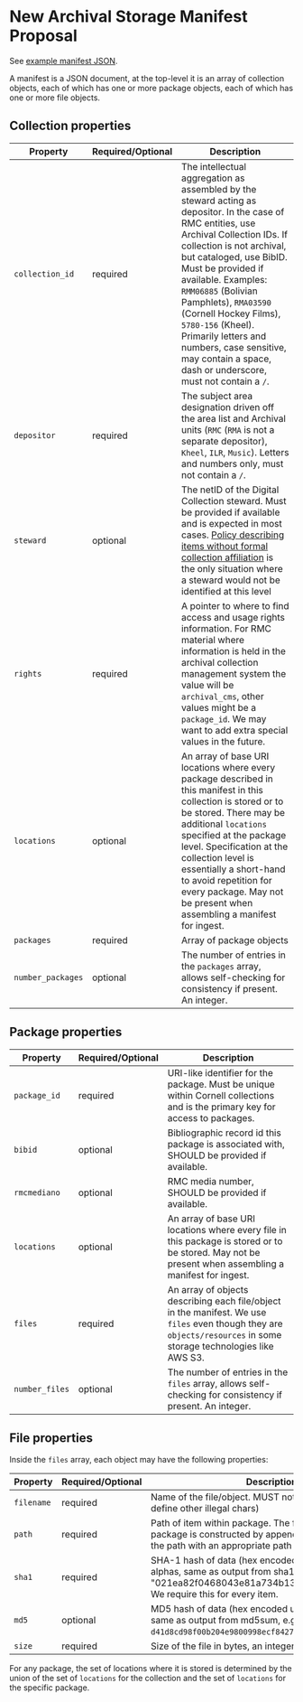 # New Archival Storage Manifest Proposal

See [example manifest JSON](new_manifest_proposal.json).

A manifest is a JSON document, at the top-level it is an array of collection objects, each of which has one or more package objects, each of which has one or more file objects. 

## Collection properties

| Property       | Required/Optional | Description | 
|----------------|-------------------|-------------|
| `collection_id`   | required          | The intellectual aggregation as assembled by the steward acting as depositor.  In the case of RMC entities, use Archival Collection IDs. If collection is not archival, but cataloged, use BibID. Must be provided if available. Examples: `RMM06885` (Bolivian Pamphlets), `RMA03590` (Cornell Hockey Films), `5780-156` (Kheel). Primarily letters and numbers, case sensitive, may contain a space, dash or underscore, must not contain a `/`. |
| `depositor`    | required          | The subject area designation driven off the area list and Archival units (`RMC` (`RMA` is not a separate depositor), `Kheel`, `ILR`, `Music`). Letters and numbers only, must not contain a `/`. |
| `steward`      | optional          | The netID of the Digital Collection steward. Must be provided if available and is expected in most cases. [Policy describing items without formal collection affiliation](https://confluence.cornell.edu/x/rRI2FQ) is the only situation where a steward would not be identified at this level |
| `rights`       | required          | A pointer to where to find access and usage rights information. For RMC material where information is held in the archival collection management system the value will be `archival_cms`, other values might be a `package_id`. We may want to add extra special values in the future. |
| `locations` | optional             | An array of base URI locations where every package described in this manifest in this collection is stored or to be stored. There may be additional `locations` specified at the package level. Specification at the collection level is essentially a short-hand to avoid repetition for every package. May not be present when assembling a manifest for ingest. |
| `packages` | required         | Array of package objects |
| `number_packages` | optional         | The number of entries in the `packages` array, allows self-checking for consistency if present. An integer. |


## Package properties

| Property       | Required/Optional | Description | 
|----------------|-------------------|-------------|
| `package_id`   | required          | URI-like identifier for the package. Must be unique within Cornell collections and is the primary key for access to packages. |
| `bibid`        | optional          | Bibliographic record id this package is associated with, SHOULD be provided if available. |
| `rmcmediano`   | optional          | RMC media number, SHOULD be provided if available. |
| `locations`    | optional          | An array of base URI locations where every file in this package is stored or to be stored. May not be present when assembling a manifest for ingest. |
| `files`        | required          | An array of objects describing each file/object in the manifest. We use `files` even though they are `objects/resources` in some storage technologies like AWS S3. |
| `number_files` | optional          | The number of entries in the `files` array, allows self-checking for consistency if present. An integer. |

## File properties

Inside the `files` array, each object may have the following properties:

| Property       | Required/Optional | Description | 
|----------------|-------------------|-------------|
| `filename`     | required          | Name of the file/object. MUST not contain `/` (FIXME - define other illegal chars) |
| `path`         | required          | Path of item within package. The filepath within the package is constructed by appending the filename to the path with an appropriate path separator. |
| `sha1`         | required          | SHA-1 hash of data (hex encoded using lowercase alphas, same as output from sha1sum, e.g. "021ea82f0468043e81a734b1342b1e64904672b0"). We require this for every item. |
| `md5`          | optional          | MD5 hash of data (hex encoded using lowercase alphas, same as output from md5sum, e.g. `d41d8cd98f00b204e9800998ecf8427e`) |
| `size`         | required          | Size of the file in bytes, an integer value. |

For any package, the set of locations where it is stored is determined by the union of the set of `locations` for the collection and the set of `locations` for the specific package.
